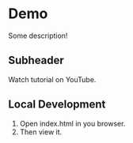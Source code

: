 # Demo

Some description!

## Subheader

Watch tutorial on YouTube.

## Local Development

1. Open index.html in you browser.
2. Then view it.
